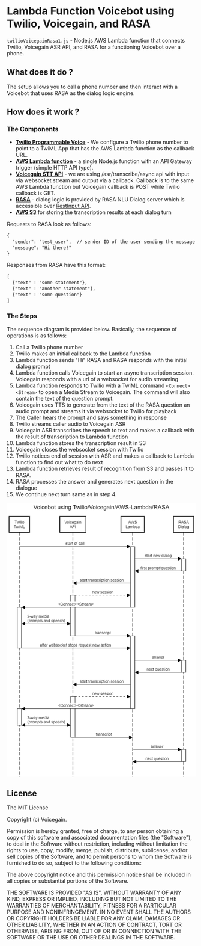 # Lambda Function Voicebot using Twilio, Voicegain, and RASA #

`twilioVoicegainRasa1.js` - Node.js AWS Lambda function that connects Twilio, Voicegain ASR API, and RASA for a functioning Voicebot over a phone. 

## What does it do ? ##

The setup allows you to call a phone number and then interact with a Voicebot that uses RASA as the dialog logic engine.

## How does it work ? ##

### The Components ###

* **[Twilio Programmable Voice](https://www.twilio.com/docs/voice)** - We configure a Twilio phone number to point to a TwiML App that has the AWS Lambda function as the callback URL.
* **[AWS Lambda function](https://aws.amazon.com/lambda/)** - a single Node.js function with an API Gateway trigger (simple HTTP API type). 
* **[Voicegain STT API](https://www.voicegain.ai/api)** - we are using /asr/transcribe/async api with input via websocket stream and output via a callback. Callback is to the same AWS Lambda function but Voicegain callback is POST while Twilio callback is GET.
* **[RASA](https://rasa.com/)** - dialog logic is provided by RASA NLU Dialog server which is accessible over [RestInput API](https://rasa.com/docs/rasa/connectors/your-own-website/#restinput). 
* **[AWS S3](https://aws.amazon.com/s3/)** for storing the transcription results at each dialog turn

Requests to RASA look as follows:
```
{
  "sender": "test_user",  // sender ID of the user sending the message
  "message": "Hi there!"
}
```
Responses from RASA have this format:
```
[
  {"text" : "some statement"},
  {"text" : "another statement"},
  {"text" : "some question"}
]
```

### The Steps ###

The sequence diagram is provided below. Basically, the sequence of operations is as follows:
1. Call a Twilio phone number
1. Twilio makes an initial callback to the Lambda function 
1. Lambda function sends "Hi" RASA and RASA responds with the initial dialog prompt
1. Lambda function calls Voicegain to start an async transcription session. Voicegain responds with a url of a websocket for audio streaming
1. Lambda function responds to Twilio with a TwiML command `<Connect><Stream>` to open a Media Stream to Voicegain. The command will also contain the text of the question prompt. 
1. Voicegain uses TTS to generate from the text of the RASA question an audio prompt and streams it via websocket to Twilio for playback
1. The Caller hears the prompt and says something in response
1. Twilio streams caller audio to Voicegain ASR
1. Voicegain ASR transcribes the speech to text and makes a callback with the result of transcription to Lambda function
1. Lambda function stores the transcription result in S3
1. Voicegain closes the websocket session with Twilio
1. Twilio notices end of session with ASR and makes a callback to Lambda function to find out what to do next
1. Lambda function retrieves result of recognition from S3 and passes it to RASA.
1. RASA processes the answer and generates next question in the dialogue
1. We continue next turn same as in step 4.


![Sequence Diagram](./sequence-diagram.png)

## License ##

The MIT License

Copyright (c) Voicegain.

Permission is hereby granted, free of charge, to any person obtaining a
copy of this software and associated documentation files (the "Software"),
to deal in the Software without restriction, including without limitation
the rights to use, copy, modify, merge, publish, distribute, sublicense,
and/or sell copies of the Software, and to permit persons to whom the
Software is furnished to do so, subject to the following conditions:

The above copyright notice and this permission notice shall be included in
all copies or substantial portions of the Software.

THE SOFTWARE IS PROVIDED "AS IS", WITHOUT WARRANTY OF ANY KIND, EXPRESS
OR IMPLIED, INCLUDING BUT NOT LIMITED TO THE WARRANTIES OF MERCHANTABILITY,
FITNESS FOR A PARTICULAR PURPOSE AND NONINFRINGEMENT. IN NO EVENT SHALL
THE AUTHORS OR COPYRIGHT HOLDERS BE LIABLE FOR ANY CLAIM, DAMAGES OR OTHER
LIABILITY, WHETHER IN AN ACTION OF CONTRACT, TORT OR OTHERWISE, ARISING
FROM, OUT OF OR IN CONNECTION WITH THE SOFTWARE OR THE USE OR OTHER
DEALINGS IN THE SOFTWARE.
